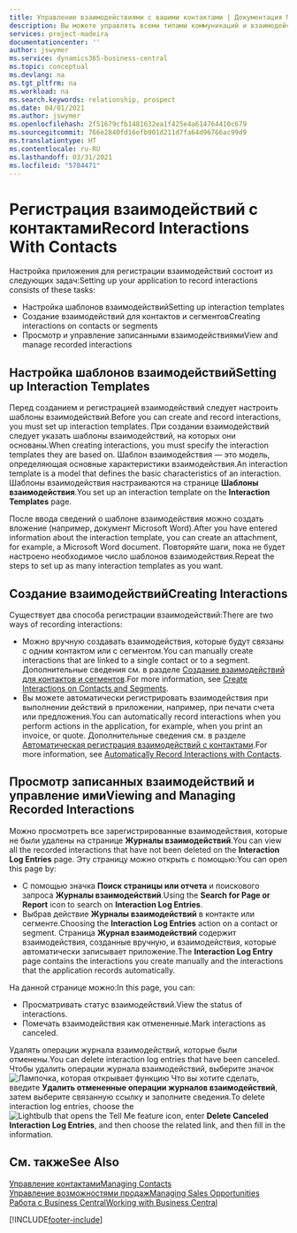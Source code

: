 ```yaml
---
title: Управление взаимодействиями с вашими контактами | Документация Майкрософт
description: Вы можете управлять всеми типами коммуникаций и взаимодействий между организацией и контактами, например, письмами, телефонными звонками, встречами и т. д.
services: project-madeira
documentationcenter: ''
author: jswymer
ms.service: dynamics365-business-central
ms.topic: conceptual
ms.devlang: na
ms.tgt_pltfrm: na
ms.workload: na
ms.search.keywords: relationship, prospect
ms.date: 04/01/2021
ms.author: jswymer
ms.openlocfilehash: 2f51679cfb1481632ea1f425e4a614764410c679
ms.sourcegitcommit: 766e2840fd16efb901d211d7fa64d96766ac99d9
ms.translationtype: HT
ms.contentlocale: ru-RU
ms.lasthandoff: 03/31/2021
ms.locfileid: "5784471"
---
```

# <a name="record-interactions-with-contacts"></a><span data-ttu-id="d88c7-103">Регистрация взаимодействий с контактами</span><span class="sxs-lookup"><span data-stu-id="d88c7-103">Record Interactions With Contacts</span></span>
<span data-ttu-id="d88c7-104">Настройка приложения для регистрации взаимодействий состоит из следующих задач:</span><span class="sxs-lookup"><span data-stu-id="d88c7-104">Setting up your application to record interactions consists of these tasks:</span></span>

* <span data-ttu-id="d88c7-105">Настройка шаблонов взаимодействий</span><span class="sxs-lookup"><span data-stu-id="d88c7-105">Setting up interaction templates</span></span>  
* <span data-ttu-id="d88c7-106">Создание взаимодействий для контактов и сегментов</span><span class="sxs-lookup"><span data-stu-id="d88c7-106">Creating interactions on contacts or segments</span></span>  
* <span data-ttu-id="d88c7-107">Просмотр и управление записанными взаимодействиями</span><span class="sxs-lookup"><span data-stu-id="d88c7-107">View and manage recorded interactions</span></span>  

##  <a name="setting-up-interaction-templates"></a><span data-ttu-id="d88c7-108">Настройка шаблонов взаимодействий</span><span class="sxs-lookup"><span data-stu-id="d88c7-108">Setting up Interaction Templates</span></span>
<span data-ttu-id="d88c7-109">Перед созданием и регистрацией взаимодействий следует настроить шаблоны взаимодействий.</span><span class="sxs-lookup"><span data-stu-id="d88c7-109">Before you can create and record interactions, you must set up interaction templates.</span></span> <span data-ttu-id="d88c7-110">При создании взаимодействий следует указать шаблоны взаимодействий, на которых они основаны.</span><span class="sxs-lookup"><span data-stu-id="d88c7-110">When creating interactions, you must specify the interaction templates they are based on.</span></span> <span data-ttu-id="d88c7-111">Шаблон взаимодействия — это модель, определяющая основные характеристики взаимодействия.</span><span class="sxs-lookup"><span data-stu-id="d88c7-111">An interaction template is a model that defines the basic characteristics of an interaction.</span></span>
<span data-ttu-id="d88c7-112">Шаблоны взаимодействия настраиваются на странице **Шаблоны взаимодействия**.</span><span class="sxs-lookup"><span data-stu-id="d88c7-112">You set up an interaction template on the **Interaction Templates** page.</span></span>

<span data-ttu-id="d88c7-113">После ввода сведений о шаблоне взаимодействия можно создать вложение (например, документ Microsoft Word).</span><span class="sxs-lookup"><span data-stu-id="d88c7-113">After you have entered information about the interaction template, you can create an attachment, for example, a Microsoft Word document.</span></span> <span data-ttu-id="d88c7-114">Повторяйте шаги, пока не будет настроено необходимое число шаблонов взаимодействия.</span><span class="sxs-lookup"><span data-stu-id="d88c7-114">Repeat the steps to set up as many interaction templates as you want.</span></span>  

## <a name="creating-interactions"></a><span data-ttu-id="d88c7-115">Создание взаимодействий</span><span class="sxs-lookup"><span data-stu-id="d88c7-115">Creating Interactions</span></span>
<span data-ttu-id="d88c7-116">Существует два способа регистрации взаимодействий:</span><span class="sxs-lookup"><span data-stu-id="d88c7-116">There are two ways of recording interactions:</span></span>

* <span data-ttu-id="d88c7-117">Можно вручную создавать взаимодействия, которые будут связаны с одним контактом или с сегментом.</span><span class="sxs-lookup"><span data-stu-id="d88c7-117">You can manually create interactions that are linked to a single contact or to a segment.</span></span> <span data-ttu-id="d88c7-118">Дополнительные сведения см. в разделе [Создание взаимодействий для контактов и сегментов](marketing-how-create-interactions.md).</span><span class="sxs-lookup"><span data-stu-id="d88c7-118">For more information, see [Create Interactions on Contacts and Segments](marketing-how-create-interactions.md).</span></span>  
* <span data-ttu-id="d88c7-119">Вы можете автоматически регистрировать взаимодействия при выполнении действий в приложении, например, при печати счета или предложения.</span><span class="sxs-lookup"><span data-stu-id="d88c7-119">You can automatically record interactions when you perform actions in the application, for example, when you print an invoice, or quote.</span></span> <span data-ttu-id="d88c7-120">Дополнительные сведения см. в разделе [Автоматическая регистрация взаимодействий с контактами](marketing-auto-record-interactions.md).</span><span class="sxs-lookup"><span data-stu-id="d88c7-120">For more information, see [Automatically Record Interactions with Contacts](marketing-auto-record-interactions.md).</span></span>

## <a name="viewing-and-managing-recorded-interactions"></a><span data-ttu-id="d88c7-121">Просмотр записанных взаимодействий и управление ими</span><span class="sxs-lookup"><span data-stu-id="d88c7-121">Viewing and Managing Recorded Interactions</span></span>
<span data-ttu-id="d88c7-122">Можно просмотреть все зарегистрированные взаимодействия, которые не были удалены на странице **Журналы взаимодействий**.</span><span class="sxs-lookup"><span data-stu-id="d88c7-122">You can view all the recorded interactions that have not been deleted on the **Interaction Log Entries** page.</span></span> <span data-ttu-id="d88c7-123">Эту страницу можно открыть с помощью:</span><span class="sxs-lookup"><span data-stu-id="d88c7-123">You can open this page by:</span></span>

* <span data-ttu-id="d88c7-124">С помощью значка **Поиск страницы или отчета** и поискового запроса **Журналы взаимодействий**.</span><span class="sxs-lookup"><span data-stu-id="d88c7-124">Using the **Search for Page or Report** icon to search on **Interaction Log Entries**.</span></span>
* <span data-ttu-id="d88c7-125">Выбрав действие **Журналы взаимодействий** в контакте или сегменте.</span><span class="sxs-lookup"><span data-stu-id="d88c7-125">Choosing the **Interaction Log Entries** action on a contact or segment.</span></span>
  <span data-ttu-id="d88c7-126">Страница **Журнал взаимодействий** содержит взаимодействия, созданные вручную, и взаимодействия, которые автоматически записывает приложение.</span><span class="sxs-lookup"><span data-stu-id="d88c7-126">The **Interaction Log Entry** page contains the interactions you create manually and the interactions that the application records automatically.</span></span>

<span data-ttu-id="d88c7-127">На данной странице можно:</span><span class="sxs-lookup"><span data-stu-id="d88c7-127">In this page, you can:</span></span>

* <span data-ttu-id="d88c7-128">Просматривать статус взаимодействий.</span><span class="sxs-lookup"><span data-stu-id="d88c7-128">View the status of interactions.</span></span>
* <span data-ttu-id="d88c7-129">Помечать взаимодействия как отмененные.</span><span class="sxs-lookup"><span data-stu-id="d88c7-129">Mark interactions as canceled.</span></span>

<span data-ttu-id="d88c7-130">Удалять операции журнала взаимодействий, которые были отменены.</span><span class="sxs-lookup"><span data-stu-id="d88c7-130">You can delete interaction log entries that have been canceled.</span></span> <span data-ttu-id="d88c7-131">Чтобы удалить операции журнала взаимодействий, выберите значок ![Лампочка, которая открывает функцию Что вы хотите сделать](media/ui-search/search_small.png "Что вы хотите сделать"), введите **Удалить отмененные операции журналов взаимодействий**, затем выберите связанную ссылку и заполните сведения.</span><span class="sxs-lookup"><span data-stu-id="d88c7-131">To delete interaction log entries, choose the ![Lightbulb that opens the Tell Me feature](media/ui-search/search_small.png "Tell me what you want to do") icon, enter **Delete Canceled Interaction Log Entries**, and then choose the related link, and then fill in the information.</span></span>

## <a name="see-also"></a><span data-ttu-id="d88c7-132">См. также</span><span class="sxs-lookup"><span data-stu-id="d88c7-132">See Also</span></span>
[<span data-ttu-id="d88c7-133">Управление контактами</span><span class="sxs-lookup"><span data-stu-id="d88c7-133">Managing Contacts</span></span>](marketing-contacts.md)  
[<span data-ttu-id="d88c7-134">Управление возможностями продаж</span><span class="sxs-lookup"><span data-stu-id="d88c7-134">Managing Sales Opportunities</span></span>](marketing-manage-sales-opportunities.md)  
[<span data-ttu-id="d88c7-135">Работа с Business Central</span><span class="sxs-lookup"><span data-stu-id="d88c7-135">Working with Business Central</span></span>](ui-work-product.md)  


[!INCLUDE[footer-include](includes/footer-banner.md)]